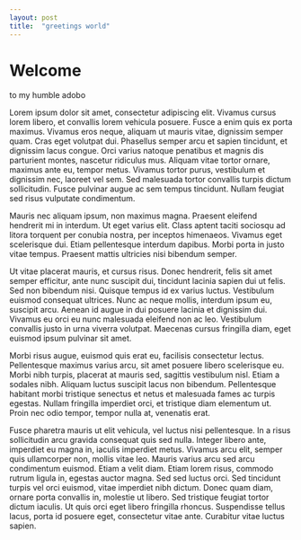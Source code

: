 ```yaml
---
layout: post
title:  "greetings world"
---
```


# Welcome

to my humble adobo

Lorem ipsum dolor sit amet, consectetur adipiscing elit. Vivamus cursus lorem libero, et convallis lorem vehicula posuere. Fusce a enim quis ex porta maximus. Vivamus eros neque, aliquam ut mauris vitae, dignissim semper quam. Cras eget volutpat dui. Phasellus semper arcu et sapien tincidunt, et dignissim lacus congue. Orci varius natoque penatibus et magnis dis parturient montes, nascetur ridiculus mus. Aliquam vitae tortor ornare, maximus ante eu, tempor metus. Vivamus tortor purus, vestibulum et dignissim nec, laoreet vel sem. Sed malesuada tortor convallis turpis dictum sollicitudin. Fusce pulvinar augue ac sem tempus tincidunt. Nullam feugiat sed risus vulputate condimentum.

Mauris nec aliquam ipsum, non maximus magna. Praesent eleifend hendrerit mi in interdum. Ut eget varius elit. Class aptent taciti sociosqu ad litora torquent per conubia nostra, per inceptos himenaeos. Vivamus eget scelerisque dui. Etiam pellentesque interdum dapibus. Morbi porta in justo vitae tempus. Praesent mattis ultricies nisi bibendum semper.

Ut vitae placerat mauris, et cursus risus. Donec hendrerit, felis sit amet semper efficitur, ante nunc suscipit dui, tincidunt lacinia sapien dui ut felis. Sed non bibendum nisi. Quisque tempus id ex varius luctus. Vestibulum euismod consequat ultrices. Nunc ac neque mollis, interdum ipsum eu, suscipit arcu. Aenean id augue in dui posuere lacinia et dignissim dui. Vivamus eu orci eu nunc malesuada eleifend non ac leo. Vestibulum convallis justo in urna viverra volutpat. Maecenas cursus fringilla diam, eget euismod ipsum pulvinar sit amet.

Morbi risus augue, euismod quis erat eu, facilisis consectetur lectus. Pellentesque maximus varius arcu, sit amet posuere libero scelerisque eu. Morbi nibh turpis, placerat at mauris sed, sagittis vestibulum nisl. Etiam a sodales nibh. Aliquam luctus suscipit lacus non bibendum. Pellentesque habitant morbi tristique senectus et netus et malesuada fames ac turpis egestas. Nullam fringilla imperdiet orci, et tristique diam elementum ut. Proin nec odio tempor, tempor nulla at, venenatis erat.

Fusce pharetra mauris ut elit vehicula, vel luctus nisi pellentesque. In a risus sollicitudin arcu gravida consequat quis sed nulla. Integer libero ante, imperdiet eu magna in, iaculis imperdiet metus. Vivamus arcu elit, semper quis ullamcorper non, mollis vitae leo. Mauris varius arcu sed arcu condimentum euismod. Etiam a velit diam. Etiam lorem risus, commodo rutrum ligula in, egestas auctor magna. Sed sed luctus orci. Sed tincidunt turpis vel orci euismod, vitae imperdiet nibh dictum. Donec quam diam, ornare porta convallis in, molestie ut libero. Sed tristique feugiat tortor dictum iaculis. Ut quis orci eget libero fringilla rhoncus. Suspendisse tellus lacus, porta id posuere eget, consectetur vitae ante. Curabitur vitae luctus sapien.


